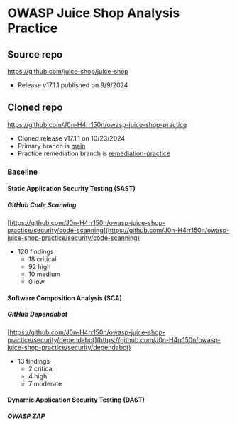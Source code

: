 # OWASP Juice Shop Analysis Practice  

## Source repo  
https://github.com/juice-shop/juice-shop  
- Release v17.1.1 published on 9/9/2024  

## Cloned repo  
https://github.com/J0n-H4rr150n/owasp-juice-shop-practice  
- Cloned release v17.1.1 on 10/23/2024  
- Primary branch is [main](https://github.com/J0n-H4rr150n/owasp-juice-shop-practice/tree/main)  
- Practice remediation branch is [remediation-practice](https://github.com/J0n-H4rr150n/owasp-juice-shop-practice/tree/remediation-practice)  

### Baseline  

#### Static Application Security Testing (SAST)
##### GitHub Code Scanning  
[https://github.com/J0n-H4rr150n/owasp-juice-shop-practice/security/code-scanning](https://github.com/J0n-H4rr150n/owasp-juice-shop-practice/security/code-scanning)  
- 120 findings
  - 18 critical
  - 92 high
  - 10 medium
  - 0 low

#### Software Composition Analysis (SCA)
##### GitHub Dependabot  
[https://github.com/J0n-H4rr150n/owasp-juice-shop-practice/security/dependabot](https://github.com/J0n-H4rr150n/owasp-juice-shop-practice/security/dependabot)  
- 13 findings
  - 2 critical
  - 4 high
  - 7 moderate

#### Dynamic Application Security Testing (DAST)  
##### OWASP ZAP  
